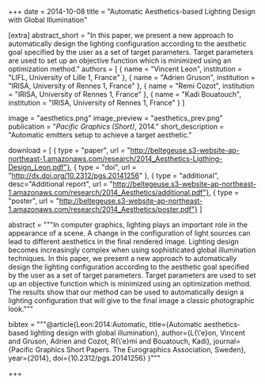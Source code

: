 +++
date = 2014-10-08
title = "Automatic Aesthetics-based Lighting Design with Global Illumination"

[extra]
abstract_short = "In this paper, we present a new approach to automatically design the lighting configuration according to the aesthetic goal specified by the user as a set of target parameters. Target parameters are used to set up an objective function which is minimized using an optimization method."
authors = [
    { name = "Vincent Leon", institution = "LIFL, University of Lille 1, France" }, 
    { name = "Adrien Gruson", institution = "IRISA, University of Rennes 1, France" },
    { name = "Remi Cozot", institution = "IRISA, University of Rennes 1, France" },
    { name = "Kadi Bouatouch", institution = "IRISA, University of Rennes 1, France" }
]

image = "aesthetics.png"
image_preview = "aesthetics_prev.png"
publication = "*Pacific Graphics (Short)*, 2014."
short_description = "Automatic emitters setup to achieve a target aesthetic."

download = [
    { type = "paper", url = "http://beltegeuse.s3-website-ap-northeast-1.amazonaws.com/research/2014_Aesthetics-Ligthing-Design_Leon.pdf"},
    { type = "doi", url = "http://dx.doi.org/10.2312/pgs.20141256" },
    { type = "additional", desc="Additional report", url = "http://beltegeuse.s3-website-ap-northeast-1.amazonaws.com/research/2014_Aesthetics/additional.pdf"},
    { type = "poster", url = "http://beltegeuse.s3-website-ap-northeast-1.amazonaws.com/research/2014_Aesthetics/poster.pdf"}
]

abstract = """In computer graphics, lighting plays an important role in the appearance of a scene. A change in the configuration of light sources can lead to different aesthetics in the final rendered image. Lighting design becomes increasingly complex when using sophisticated global illumination techniques. In this paper, we present a new approach to automatically design the lighting configuration according to the aesthetic goal specified by the user as a set of target parameters. Target parameters are used to set up an objective function which is minimized using an optimization method.  The results show that our method can be used to automatically design a lighting configuration that will give to the final image a classic photographic look."""

bibtex = """@article{Leon:2014:Automatic,
  title={Automatic aesthetics-based lighting design with global illumination},
  author={L{\\'e}on, Vincent and Gruson, Adrien and Cozot, R{\\'e}mi and Bouatouch, Kadi},
  journal={Pacific Graphics Short Papers. The Eurographics Association, Sweden},
  year={2014},
  doi={10.2312/pgs.20141256}
}"""

+++
